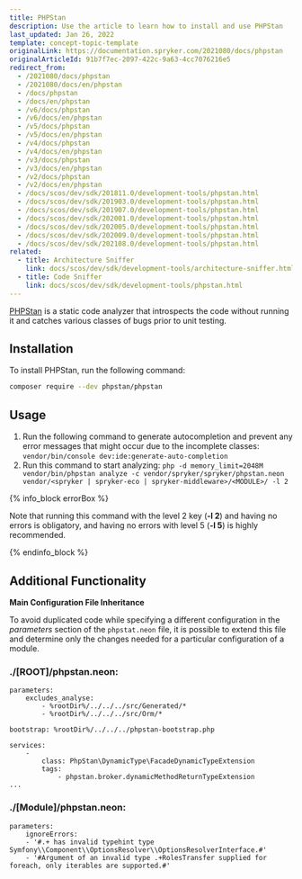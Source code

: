 ```yaml
---
title: PHPStan
description: Use the article to learn how to install and use PHPStan
last_updated: Jan 26, 2022
template: concept-topic-template
originalLink: https://documentation.spryker.com/2021080/docs/phpstan
originalArticleId: 91b7f7ec-2097-422c-9a63-4cc7076216e5
redirect_from:
  - /2021080/docs/phpstan
  - /2021080/docs/en/phpstan
  - /docs/phpstan
  - /docs/en/phpstan
  - /v6/docs/phpstan
  - /v6/docs/en/phpstan
  - /v5/docs/phpstan
  - /v5/docs/en/phpstan
  - /v4/docs/phpstan
  - /v4/docs/en/phpstan
  - /v3/docs/phpstan
  - /v3/docs/en/phpstan
  - /v2/docs/phpstan
  - /v2/docs/en/phpstan
  - /docs/scos/dev/sdk/201811.0/development-tools/phpstan.html
  - /docs/scos/dev/sdk/201903.0/development-tools/phpstan.html
  - /docs/scos/dev/sdk/201907.0/development-tools/phpstan.html
  - /docs/scos/dev/sdk/202001.0/development-tools/phpstan.html
  - /docs/scos/dev/sdk/202005.0/development-tools/phpstan.html
  - /docs/scos/dev/sdk/202009.0/development-tools/phpstan.html
  - /docs/scos/dev/sdk/202108.0/development-tools/phpstan.html
related:
  - title: Architecture Sniffer
    link: docs/scos/dev/sdk/development-tools/architecture-sniffer.html
  - title: Code Sniffer
    link: docs/scos/dev/sdk/development-tools/phpstan.html
---
```


[PHPStan](https://github.com/phpstan/phpstan) is a static code analyzer that introspects the code without running it and catches various classes of bugs prior to unit testing.

## Installation
To install PHPStan, run the following command:

```bash
composer require --dev phpstan/phpstan
```

## Usage

1. Run the following command to generate autocompletion and prevent any error messages that might occur due to the incomplete classes:
`vendor/bin/console dev:ide:generate-auto-completion`
2. Run this command to start analyzing:
`php -d memory_limit=2048M vendor/bin/phpstan analyze -c vendor/spryker/spryker/phpstan.neon vendor/<spryker | spryker-eco | spryker-middleware>/<MODULE>/ -l 2`

{% info_block errorBox %}

Note that running this command with the level 2 key (**-l 2**) and having no errors is obligatory, and having no errors with level 5 (**-l 5**) is highly recommended.

{% endinfo_block %}

## Additional Functionality
**Main Configuration File Inheritance**

To avoid duplicated code while specifying a different configuration in the _parameters_ section of the `phpstat.neon` file, it is possible to extend this file and determine only the changes needed for a particular configuration of a module.

### ./[ROOT]/phpstan.neon:
```
parameters:
    excludes_analyse:
        - %rootDir%/../../../src/Generated/*
        - %rootDir%/../../../src/Orm/*

bootstrap: %rootDir%/../../../phpstan-bootstrap.php

services:
    -
        class: PhpStan\DynamicType\FacadeDynamicTypeExtension
        tags:
            - phpstan.broker.dynamicMethodReturnTypeExtension
...
```

### ./[Module]/phpstan.neon:
```
parameters:
    ignoreErrors:
    - '#.+ has invalid typehint type Symfony\\Component\\OptionsResolver\\OptionsResolverInterface.#'
    - '#Argument of an invalid type .+RolesTransfer supplied for foreach, only iterables are supported.#'
```
